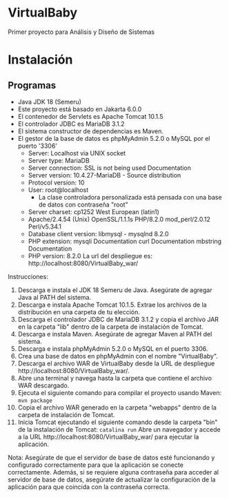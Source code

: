 # VirtualBaby
Primer proyecto para Análisis y Diseño de Sistemas
# Instalación
## Programas
* Java JDK 18 (Semeru)
* Este proyecto está basado en Jakarta 6.0.0
* El contenedor de Servlets es Apache Tomcat 10.1.5
* El controlador JDBC es MariaDB 3.1.2
* El sistema constructor de dependencias es Maven.
* El gestor de la base de datos es phpMyAdmin 5.2.0 o MySQL por el puerto '3306'
  * Server: Localhost via UNIX socket
  * Server type: MariaDB
  * Server connection: SSL is not being used Documentation
  * Server version: 10.4.27-MariaDB - Source distribution
  * Protocol version: 10
  * User: root@localhost
    * La clase controladora personalizada está pensada con una base de datos con contraseña "root"
  * Server charset: cp1252 West European (latin1)  
  * Apache/2.4.54 (Unix) OpenSSL/1.1.1s PHP/8.2.0 mod_perl/2.0.12 Perl/v5.34.1
  * Database client version: libmysql - mysqlnd 8.2.0
  * PHP extension: mysqli Documentation curl Documentation mbstring Documentation
  * PHP version: 8.2.0
La url del despliegue es: http://localhost:8080/VirtualBaby_war/

Instrucciones:
1. Descarga e instala el JDK 18 Semeru de Java. Asegúrate de agregar Java al PATH del sistema.
2. Descarga e instala Apache Tomcat 10.1.5. Extrae los archivos de la distribución en una carpeta de tu elección.
3. Descarga el controlador JDBC de MariaDB 3.1.2 y copia el archivo JAR en la carpeta "lib" dentro de la carpeta de instalación de Tomcat.
4. Descarga e instala Maven. Asegúrate de agregar Maven al PATH del sistema.
5. Descarga e instala phpMyAdmin 5.2.0 o MySQL en el puerto 3306.
6. Crea una base de datos en phpMyAdmin con el nombre "VirtualBaby".
7. Descarga el archivo WAR de VirtualBaby desde la URL de despliegue http://localhost:8080/VirtualBaby_war/.
8. Abre una terminal y navega hasta la carpeta que contiene el archivo WAR descargado.
9. Ejecuta el siguiente comando para compilar el proyecto usando Maven:
```mvn package```
10. Copia el archivo WAR generado en la carpeta "webapps" dentro de la carpeta de instalación de Tomcat.
11. Inicia Tomcat ejecutando el siguiente comando desde la carpeta "bin" de la instalación de Tomcat:
```catalina run```
Abre un navegador y accede a la URL http://localhost:8080/VirtualBaby_war/ para ejecutar la aplicación.

Nota: Asegúrate de que el servidor de base de datos esté funcionando y configurado correctamente para que la aplicación se conecte correctamente. Además, si se requiere alguna contraseña para
acceder al servidor de base de datos, asegúrate de actualizar la configuración de la aplicación para que coincida con la contraseña correcta.
